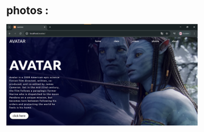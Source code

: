 # photos :


<div>
  <img src="https://github.com/ZEBIRIxFR/plateforme_de_streaming-/blob/main/Capture%20d%E2%80%99%C3%A9cran%20AVATAR.png?raw=true">
</div>
